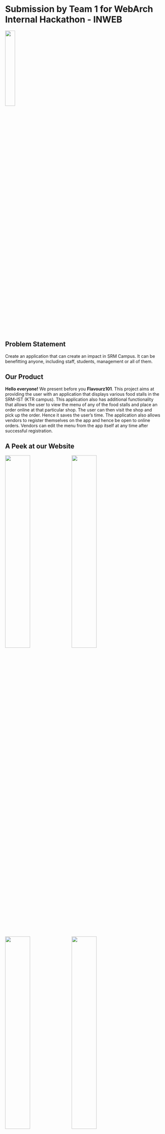 # Submission by Team 1 for WebArch Internal Hackathon - INWEB

<p align="left"><img width=25% src="Web/logo.png"></p>
<h2 align= "left"><b>Problem Statement</b></h2>
Create an application that can create an impact in SRM Campus. It can be benefitting anyone, including staff, students, management or all of them.
<h2 align= "left"><b>Our Product</b></h2>
<b>Hello everyone!</b> We present before you <b>Flavourz101</b>. This project aims at providing the user with an application that displays various food stalls in the SRM-IST (KTR campus). This application also has additional functionality that allows the user to view the menu of any of the food stalls and place an order online at that particular shop. The user can then visit the shop and pick up the order. Hence it saves the user’s time.
The application also allows vendors to register themselves on the app and hence be open to online orders. Vendors can edit the menu from the app itself at any time after successful registration.
<h2 align= "left"><b>A Peek at our Website</b></h2>
<p align="left">
   <img width=40% src="Web/image-1.PNG"> &ensp;
   <img width=40% src="Web/image-2.PNG"> &ensp;
   <img width=40% src="Web/image-3.PNG"> &ensp;
   <img width=40% src="Web/image-4.PNG"> &ensp;
   <img width=40% src="Web/image-5.PNG"> &ensp;
   <img width=40% src="Web/image-7.PNG"> &ensp;
</p>
<h2 align= "left"><b>Have Fun With Our Product</b></h2>
- Website Link :
<h2 align= "left"><b><u>Tech Stack Used</u></b></h2>
<b>Back End </b>
- NodeJS
- Express
- PassportJS
- MongoDB
<b>Front End</b>
- HTML
- CSS
- JavaScript/jQuery
- Bootstrap
- Owl Carousel
<h2 align= "left"><b>Project Maintainer(s)</b></h2>
<a href="https://github.com/Mercer1410">
   <h4 align="left"><b>Hrithik Saxena</b>
</a>
&ensp;&ensp;&ensp;&ensp;&ensp;&ensp;&ensp;&ensp;&ensp;&ensp;&ensp;
<a href="https://github.com/mmuazam98"><b>Mohammad Muazam</b>&ensp;&ensp;&ensp;&ensp;&ensp;&ensp;&ensp;&ensp;&ensp;&ensp;&ensp;
<a href="https://github.com/Prajwal-Gupta"><b>Prajwal Gupta</b>&ensp;&ensp;&ensp;&ensp;&ensp;&ensp;&ensp;&ensp;&ensp;&ensp;&ensp;
<a href="https://github.com/KeeganC09"><b>Keegan Colaco</b>
</h4></a>
